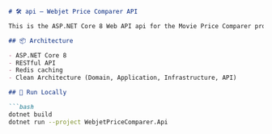 ```markdown
# 🛠 api – Webjet Price Comparer API

This is the ASP.NET Core 8 Web API api for the Movie Price Comparer project.

## 📦 Architecture

- ASP.NET Core 8
- RESTful API
- Redis caching
- Clean Architecture (Domain, Application, Infrastructure, API)

## 🔧 Run Locally

```bash
dotnet build
dotnet run --project WebjetPriceComparer.Api
